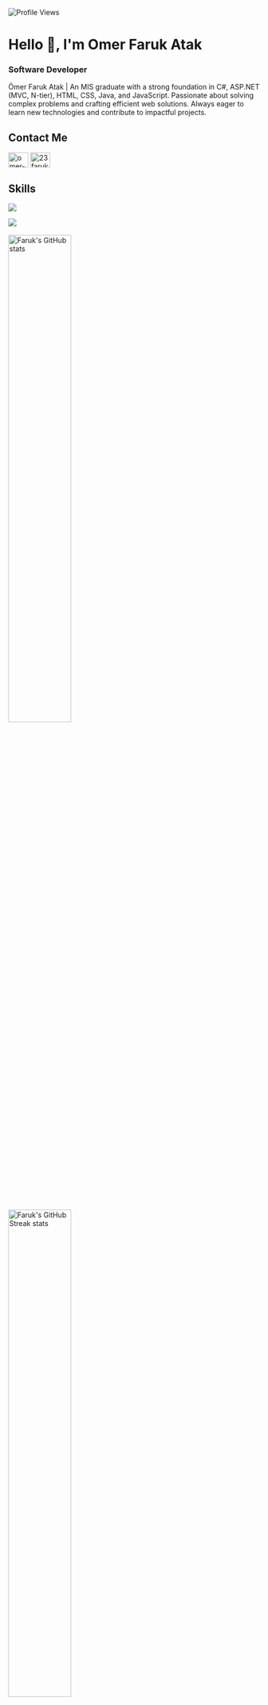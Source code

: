 ![Profile Views](https://komarev.com/ghpvc/?username=farukpie&style=flat)
# Hello 👋, I'm Omer Faruk Atak
### Software Developer


Ömer Faruk Atak | An MIS graduate with a strong foundation in C#, ASP.NET (MVC, N-tier), HTML, CSS, Java, and JavaScript. Passionate about solving complex problems and crafting efficient web solutions. Always eager to learn new technologies and contribute to impactful projects.

## Contact Me

<p><a href="https://linkedin.com/in/omer-faruk-atak-551025243" target="blank"><img align="center" src="https://raw.githubusercontent.com/rahuldkjain/github-profile-readme-generator/master/src/images/icons/Social/linked-in-alt.svg" alt="omer-faruk-atak-551025243" height="30" width="40" /></a>
<a href="https://instagram.com/23faruksavage" target="blank"><img align="center" src="https://raw.githubusercontent.com/rahuldkjain/github-profile-readme-generator/master/src/images/icons/Social/instagram.svg" alt="23faruksavage" height="30" width="40" /></a></p>

## Skills

<p align="left">
  <a href="https://skillicons.dev">
    <img src="https://skillicons.dev/icons?i=cs,dotnet,react,js,express,mongodb," />
  </a>


</p>

![](https://github-readme-stats.vercel.app/api/top-langs/?username=FarukPie&theme=transparent&hide_border=false&include_all_commits=false&count_private=false&layout=compact)<br/>
<br>
<img width="50%" src="https://github-readme-stats-five-topaz-76.vercel.app/api?username=farukpie&show_icons=true&theme=radical" alt="Faruk's GitHub stats"></img>  <img width="50%" src="https://ghstats.onuralpsezer.com/?user=farukpie&theme=radical&hide_border=false" alt="Faruk's GitHub Streak stats"></img>




